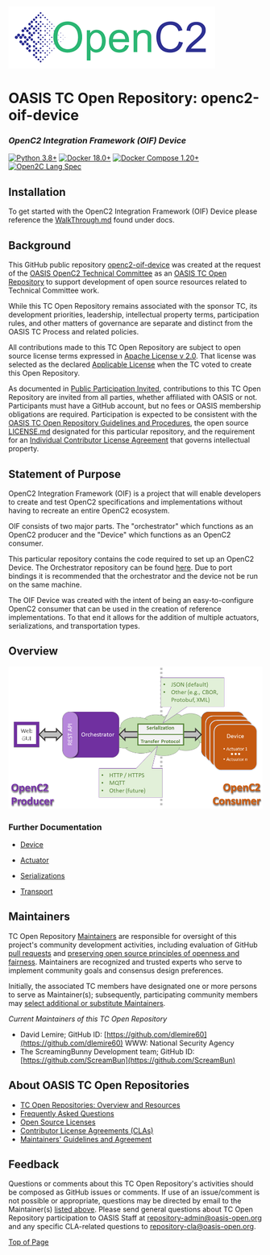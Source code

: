<a id="openc2-logo" href="https://openc2.org/" target="_blank">![OpenC2](https://github.com/ScreamBun/SB_Utils/blob/master/assets/images/openc2.png?raw=true)</a>
# <a name="oasis-tc-open-repository:-openc2-oif-device"></a> OASIS TC Open Repository: openc2-oif-device
### <a name="openc2-integration-framework-(oif)-device"></a> <i>OpenC2 Integration Framework (OIF) Device</i>

[![Python 3.8+](https://img.shields.io/badge/Python-3.8%2B-yellow)](https://www.python.org/downloads/release/python-3100/)
[![Docker 18.0+](https://img.shields.io/badge/Docker-18.0%2B-blue)](https://docs.docker.com/get-docker/)
[![Docker Compose 1.20+](https://img.shields.io/badge/Docker%20Compose-1.20%2B-blue)](https://docs.docker.com/compose/install/)
[![Open2C Lang Spec](https://img.shields.io/badge/Open2C%20Lang%20Spec-1.0-brightgreen)](https://github.com/dlemire60/openc2-oc2ls/releases/tag/v1.0-cs01)

## <a name="installation"></a> Installation

To get started with the OpenC2 Integration Framework (OIF) Device please reference the [WalkThrough.md](docs/WalkThrough.md) found under docs.

## <a name="background"></a> Background

This GitHub public repository [openc2-oif-device](https://github.com/oasis-open/openc2-oif-device) was created at the request of the [OASIS OpenC2 Technical Committee](https://www.oasis-open.org/committees/openc2/) as an [OASIS TC Open Repository](https://www.oasis-open.org/resources/open-repositories/) to support development of open source resources related to Technical Committee work.

While this TC Open Repository remains associated with the sponsor TC, its development priorities, leadership, intellectual property terms, participation rules, and other matters of governance are separate and distinct from the OASIS TC Process and related policies.

All contributions made to this TC Open Repository are subject to open source license terms expressed in [Apache License v 2.0](https://www.oasis-open.org/sites/www.oasis-open.org/files/Apache-LICENSE-2.0.txt). That license was selected as the declared [Applicable License](https://www.oasis-open.org/resources/open-repositories/licenses) when the TC voted to create this Open Repository.

As documented in [Public Participation Invited](https://github.com/oasis-open/openc2-oif-device/blob/master/CONTRIBUTING.md#public-participation-invited), contributions to this TC Open Repository are invited from all parties, whether affiliated with OASIS or not. Participants must have a GitHub account, but no fees or OASIS membership obligations are required.  Participation is expected to be consistent with the [OASIS TC Open Repository Guidelines and Procedures](https://www.oasis-open.org/policies-guidelines/open-repositories), the open source [LICENSE.md](LICENSE.md) designated for this particular repository, and the requirement for an [Individual Contributor License Agreement](href="https://www.oasis-open.org/resources/open-repositories/cla/individual-cla) that governs intellectual property.

## <a id="purposeStatement"></a> Statement of Purpose

OpenC2 Integration Framework (OIF) is a project that will enable developers to create and test OpenC2 specifications and implementations without having to recreate an entire OpenC2 ecosystem.

OIF consists of two major parts. The "orchestrator" which functions as an OpenC2 producer and the "Device" which functions as an OpenC2 consumer.

This particular repository contains the code required to set up an OpenC2 Device. The Orchestrator repository can be found [here](https://github.com/oasis-open/openc2-oif-orchestrator). Due to port bindings it is recommended that the orchestrator and the device not be run on the same machine.

The OIF Device was created with the intent of being an easy-to-configure OpenC2 consumer that can be used in the creation of reference implementations. To that end it allows for the addition of multiple actuators, serializations, and transportation types.

## <a name="overview"></a> Overview
![GUI snippet](docs/images/overview.png)

### Further Documentation

- <a name="device"></a> [Device](docs/Device.md)

- <a name="actuator"></a> [Actuator](docs/Actuator.md)

- <a name="serializations"></a> [Serializations](docs/Serializations.md)

- <a name="transport"></a> [Transport](docs/Transport.md)

## <a name="maintainers"></a> Maintainers

TC Open Repository [Maintainers](https://www.oasis-open.org/resources/open-repositories/maintainers-guide) are responsible for oversight of this project's community development activities, including evaluation of GitHub [pull requests](https://github.com/oasis-open/openc2-oif-orchestrator/blob/master/CONTRIBUTING.md#fork-and-pull-collaboration-model) and [preserving open source principles of openness and fairness](https://www.oasis-open.org/policies-guidelines/open-repositories#repositoryManagement). Maintainers are recognized and trusted experts who serve to implement community goals and consensus design preferences.

Initially, the associated TC members have designated one or more persons to serve as Maintainer(s); subsequently, participating community members may [select additional or substitute Maintainers](https://www.oasis-open.org/resources/open-repositories/maintainers-guide#additionalMaintainers).

*Current Maintainers of this TC Open Repository*

- David Lemire; GitHub ID: [https://github.com/dlemire60](https://github.com/dlemire60) WWW: National Security Agency
- The ScreamingBunny Development team; GitHub ID: [https://github.com/ScreamBun](https://github.com/ScreamBun)

## <a name="about-oasis-tc-open-repositories"></a> About OASIS TC Open Repositories

- [TC Open Repositories: Overview and Resources](https://www.oasis-open.org/resources/open-repositories)
- [Frequently Asked Questions](https://www.oasis-open.org/resources/open-repositories/faq)
- [Open Source Licenses](https://www.oasis-open.org/resources/open-repositories/licenses)
- [Contributor License Agreements (CLAs)](https://www.oasis-open.org/resources/open-repositories/cla)
- [Maintainers' Guidelines and Agreement](https://www.oasis-open.org/resources/open-repositories/maintainers-guide)

## <a id="feedback"></a>Feedback

Questions or comments about this TC Open Repository's activities should be composed as GitHub issues or comments. If use of an issue/comment is not possible or appropriate, questions may be directed by email to the Maintainer(s) <a href="#currentMaintainers">listed above</a>. Please send general questions about TC Open Repository participation to OASIS Staff at repository-admin@oasis-open.org and any specific CLA-related questions to repository-cla@oasis-open.org.


[Top of Page](#openc2-integration-framework-(oif)-device)